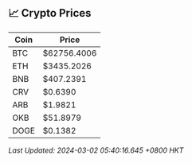 ## 📈 Crypto Prices

| Coin | Price |
| ---- | ----- |
| BTC | $62756.4006 |
| ETH | $3435.2026 |
| BNB | $407.2391 |
| CRV | $0.6390 |
| ARB | $1.9821 |
| OKB | $51.8979 |
| DOGE | $0.1382 |

_Last Updated: 2024-03-02 05:40:16.645 +0800 HKT_